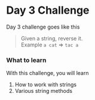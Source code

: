 # Day 3 Challenge

Day 3 challenge goes like this
> Given a string, reverse it.\
> Example `a cat` => `tac a`

### What to learn

With this challenge, you will learn

1) How to work with strings
2) Various string methods